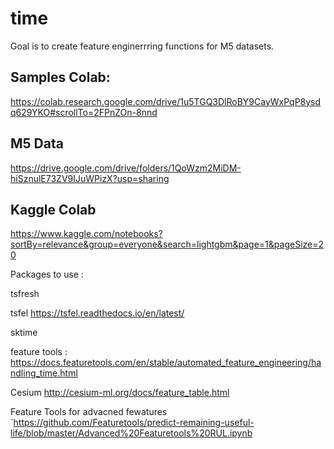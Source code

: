 # time

Goal is to create feature enginerrring functions for M5 datasets.



## Samples Colab:
   https://colab.research.google.com/drive/1u5TGQ3DlRoBY9CayWxPqP8ysdq629YKO#scrollTo=2FPnZOn-8nnd


## M5 Data
   https://drive.google.com/drive/folders/1QoWzm2MiDM-hiSznulE73ZV9IJuWPizX?usp=sharing



## Kaggle Colab
https://www.kaggle.com/notebooks?sortBy=relevance&group=everyone&search=lightgbm&page=1&pageSize=20



Packages to use :

 tsfresh

tsfel   https://tsfel.readthedocs.io/en/latest/

sktime


feature tools :
https://docs.featuretools.com/en/stable/automated_feature_engineering/handling_time.html

Cesium
http://cesium-ml.org/docs/feature_table.html


Feature Tools for advacned fewatures
`https://github.com/Featuretools/predict-remaining-useful-life/blob/master/Advanced%20Featuretools%20RUL.ipynb




